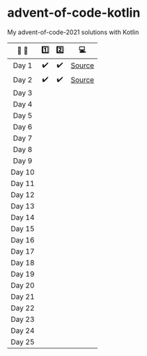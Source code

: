 # advent-of-code-kotlin

My advent-of-code-2021 solutions with Kotlin

| :calendar: :christmas_tree: | :one: | :two: |            :computer:             |
| :---: | :---: | :---: |:---------------------------------:|
| Day 1 | :heavy_check_mark: | :heavy_check_mark: | [Source](src/main/kotlin/Day1.kt) |
| Day 2 | :heavy_check_mark: | :heavy_check_mark: | [Source](src/main/kotlin/Day2.kt) |
| Day 3 |  |  |                                   |
| Day 4 |  |  |                                   |
| Day 5 |  |  |                                   |
| Day 6 |  |  |                                   |
| Day 7 |  |  |                                   |
| Day 8 |  |  |                                   |
| Day 9 |  |  |                                   |
| Day 10 |  |  |                                   |
| Day 11 |  |  |                                   |
| Day 12 |  |  |                                   |
| Day 13 |  |  |                                   |
| Day 14 |  |  |                                   |
| Day 15 |  |  |                                   |
| Day 16 |  |  |                                   |
| Day 17 |  |  |                                   |
| Day 18 |  |  |                                   |
| Day 19 |  |  |                                   |
| Day 20 |  |  |                                   |
| Day 21 |  |  |                                   |
| Day 22 |  |  |                                   |
| Day 23 |  |  |                                   |
| Day 24 |  |  |                                   |
| Day 25 |  |  |                                   |

